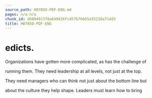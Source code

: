 ```yaml
---
source_path: H0785O-PDF-ENG.md
pages: n/a-n/a
chunk_id: d6094913f8a649426fc457b76665a55218a714d3
title: H0785O-PDF-ENG
---
```

# edicts.

Organizations have gotten more complicated, as has the challenge of

running them. They need leadership at all levels, not just at the top.

They need managers who can think not just about the bottom line but

about the culture they help shape. Leaders must learn how to bring
